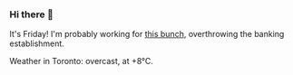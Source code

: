 ### Hi there :wave:

It's Friday! I'm probably working for [this bunch](https://github.com/kohofinancial), overthrowing the banking establishment.

Weather in Toronto: overcast, at +8°C.
